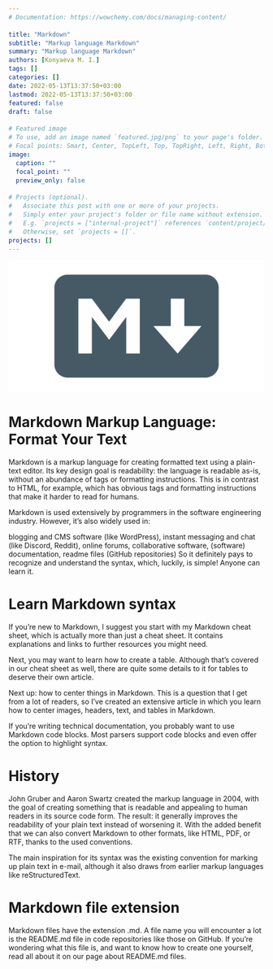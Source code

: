 ```yaml
---
# Documentation: https://wowchemy.com/docs/managing-content/

title: "Markdown"
subtitle: "Markup language Markdown"
summary: "Markup language Markdown"
authors: [Konyaeva M. I.]
tags: []
categories: []
date: 2022-05-13T13:37:50+03:00
lastmod: 2022-05-13T13:37:50+03:00
featured: false
draft: false

# Featured image
# To use, add an image named `featured.jpg/png` to your page's folder.
# Focal points: Smart, Center, TopLeft, Top, TopRight, Left, Right, BottomLeft, Bottom, BottomRight.
image:
  caption: ""
  focal_point: ""
  preview_only: false

# Projects (optional).
#   Associate this post with one or more of your projects.
#   Simply enter your project's folder or file name without extension.
#   E.g. `projects = ["internal-project"]` references `content/project/deep-learning/index.md`.
#   Otherwise, set `projects = []`.
projects: []
---
```

![Markdown](3.1.png)

# Markdown Markup Language: Format Your Text

Markdown is a markup language for creating formatted text using a plain-text editor. Its key design goal is readability: the language is readable as-is, without an abundance of tags or formatting instructions. This is in contrast to HTML, for example, which has obvious tags and formatting instructions that make it harder to read for humans.

Markdown is used extensively by programmers in the software engineering industry. However, it’s also widely used in:

blogging and CMS software (like WordPress),
instant messaging and chat (like Discord, Reddit),
online forums,
collaborative software,
(software) documentation,
readme files (GitHub repositories)
So it definitely pays to recognize and understand the syntax, which, luckily, is simple! Anyone can learn it.

# Learn Markdown syntax

If you’re new to Markdown, I suggest you start with my Markdown cheat sheet, which is actually more than just a cheat sheet. It contains explanations and links to further resources you might need.

Next, you may want to learn how to create a table. Although that’s covered in our cheat sheet as well, there are quite some details to it for tables to deserve their own article.

Next up: how to center things in Markdown. This is a question that I get from a lot of readers, so I’ve created an extensive article in which you learn how to center images, headers, text, and tables in Markdown.

If you’re writing technical documentation, you probably want to use Markdown code blocks. Most parsers support code blocks and even offer the option to highlight syntax.

# History

John Gruber and Aaron Swartz created the markup language in 2004, with the goal of creating something that is readable and appealing to human readers in its source code form. The result: it generally improves the readability of your plain text instead of worsening it. With the added benefit that we can also convert Markdown to other formats, like HTML, PDF, or RTF, thanks to the used conventions.

The main inspiration for its syntax was the existing convention for marking up plain text in e-mail, although it also draws from earlier markup languages like reStructuredText.

# Markdown file extension

Markdown files have the extension .md. A file name you will encounter a lot is the README.md file in code repositories like those on GitHub. If you’re wondering what this file is, and want to know how to create one yourself, read all about it on our page about README.md files.